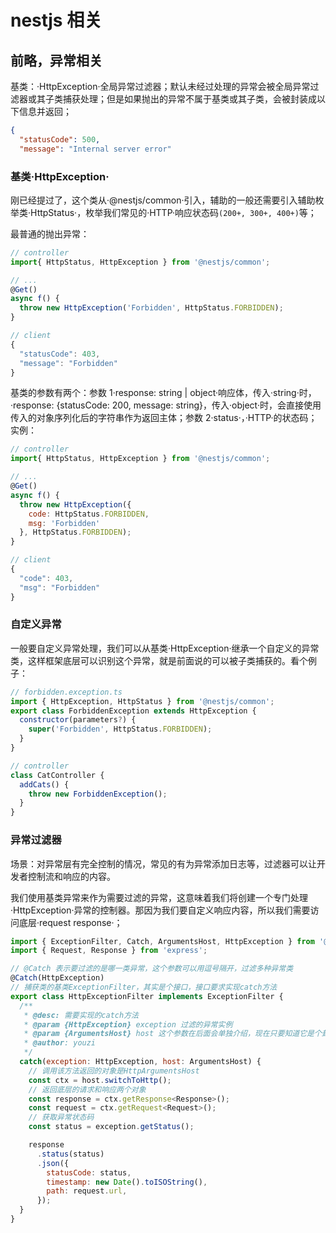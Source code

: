 # nestjs 相关

## 前略，异常相关

基类：·HttpException·全局异常过滤器；默认未经过处理的异常会被全局异常过滤器或其子类捕获处理；但是如果抛出的异常不属于基类或其子类，会被封装成以下信息并返回；

```json
{
  "statusCode": 500,
  "message": "Internal server error"
```

### 基类·HttpException·

刚已经提过了，这个类从·@nestjs/common·引入，辅助的一般还需要引入辅助枚举类·HttpStatus·，枚举我们常见的·HTTP·响应状态码`(200+, 300+, 400+)`等；

最普通的抛出异常：

```javascript
// controller
import{ HttpStatus, HttpException } from '@nestjs/common';

// ...
@Get()
async f() {
  throw new HttpException('Forbidden', HttpStatus.FORBIDDEN);
}

// client
{
  "statusCode": 403,
  "message": "Forbidden"
}
```

基类的参数有两个：参数 1·response: string | object·响应体，传入·string·时，·response: {statusCode: 200, message: string}，传入·object·时，会直接使用传入的对象序列化后的字符串作为返回主体；参数 2·status·，·HTTP·的状态码；实例：

```javascript
// controller
import{ HttpStatus, HttpException } from '@nestjs/common';

// ...
@Get()
async f() {
  throw new HttpException({
    code: HttpStatus.FORBIDDEN,
    msg: 'Forbidden'
  }, HttpStatus.FORBIDDEN);
}

// client
{
  "code": 403,
  "msg": "Forbidden"
}
```

### 自定义异常

一般要自定义异常处理，我们可以从基类·HttpException·继承一个自定义的异常类，这样框架底层可以识别这个异常，就是前面说的可以被子类捕获的。看个例子：

```javascript
// forbidden.exception.ts
import { HttpException, HttpStatus } from '@nestjs/common';
export class ForbiddenException extends HttpException {
  constructor(parameters?) {
    super('Forbidden', HttpStatus.FORBIDDEN);
  }
}

// controller
class CatController {
  addCats() {
    throw new ForbiddenException();
  }
}
```

### 异常过滤器

场景：对异常层有完全控制的情况，常见的有为异常添加日志等，过滤器可以让开发者控制流和响应的内容。

我们使用基类异常来作为需要过滤的异常，这意味着我们将创建一个专门处理·HttpException·异常的控制器。那因为我们要自定义响应内容，所以我们需要访问底层·request response·；

```javascript
import { ExceptionFilter, Catch, ArgumentsHost, HttpException } from '@nestjs/common';
import { Request, Response } from 'express';

// @Catch 表示要过滤的是哪一类异常，这个参数可以用逗号隔开，过滤多种异常类
@Catch(HttpException)
// 捕获类的基类ExceptionFilter，其实是个接口，接口要求实现catch方法
export class HttpExceptionFilter implements ExceptionFilter {
  /**
   * @desc: 需要实现的catch方法
   * @param {HttpException} exception 过滤的异常实例
   * @param {ArgumentsHost} host 这个参数在后面会单独介绍，现在只要知道它是个封装对象，包含了很多底层信息，可以用这个参数来拿到底层的request response
   * @author: youzi
   */
  catch(exception: HttpException, host: ArgumentsHost) {
    // 调用该方法返回的对象是HttpArgumentsHost
    const ctx = host.switchToHttp();
    // 返回底层的请求和响应两个对象
    const response = ctx.getResponse<Response>();
    const request = ctx.getRequest<Request>();
    // 获取异常状态码
    const status = exception.getStatus();

    response
      .status(status)
      .json({
        statusCode: status,
        timestamp: new Date().toISOString(),
        path: request.url,
      });
  }
}

```
